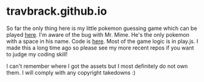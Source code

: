 # travbrack.github.io

So far the only thing here is my little pokemon guessing game which can be played [here](https://travislikestocode.github.io/whodatpokemon_states/public/index.html). I'm aware of the bug with Mr. Mime. He's the only pokemon with a space in his name. Code is [here](./whodatpokemon_states/public/). Most of the game logic is in play.js. I made this a long time ago so please see my more recent repos if you want to judge my coding skill!

I can't remember where I got the assets but I most definitely do not own them. I will comply with any copyright takedowns :)
